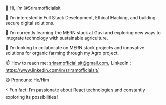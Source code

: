 👋 Hi, I’m @Sriramofficialsit


👀 I’m interested in Full Stack Development, Ethical Hacking, and building secure digital solutions.


🌱 I’m currently learning the MERN stack at Guvi and exploring new ways to integrate technology with sustainable agriculture.


💞️ I’m looking to collaborate on MERN stack projects and innovative solutions for organic farming through my Agro project.



📫 How to reach me: sriramofficial.sit@gmail.com, LinkedIn : https://www.linkedin.com/in/sriramofficialsit/


😄 Pronouns: He/Him

⚡ Fun fact: I’m passionate about React technologies and constantly exploring its possibilities!
